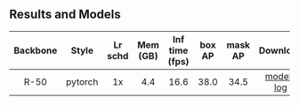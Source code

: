 ## Results and Models

| Backbone  | Style   | Lr schd | Mem (GB) | Inf time (fps) | box AP | mask AP | Download |
|:---------:|:-------:|:-------:|:--------:|:--------------:|:------:|:-------:|:--------:|
| R-50      | pytorch | 1x      | 4.4      | 16.6           |  38.0  | 34.5    |[model](https://download.openmmlab.com/mmdetection/v2.0/albu_example/mask_rcnn_r50_fpn_albu_1x_coco/mask_rcnn_r50_fpn_albu_1x_coco_20200208-ab203bcd.pth) &#124; [log](https://download.openmmlab.com/mmdetection/v2.0/albu_example/mask_rcnn_r50_fpn_albu_1x_coco/mask_rcnn_r50_fpn_albu_1x_coco_20200208_225520.log.json) |
